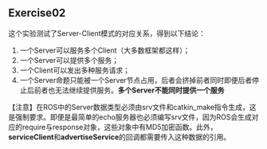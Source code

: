 ## Exercise02

这个实验测试了Server-Client模式的对应关系，得到以下结论：

1. 一个Server可以服务多个Client（大多数框架都这样）；
2. 一个Server可以提供多个服务；
3. 一个Client可以发出多种服务请求；
4. 一个Server命题只能被一个Server节点占用，后者会挤掉前者同时即便后者停止后前者也无法继续提供服务。**多个Server不能同时提供一个服务**



【注意】在ROS中的Server数据类型必须由srv文件和catkin_make指令生成，这是强制要求。即便是最简单的echo服务器也必须编写srv文件，因为ROS会生成对应的require与response对象，这些对象中有MD5加密函数。此外， **serviceClient**和**advertiseService**的回调都需要传入这种数据的引用。



